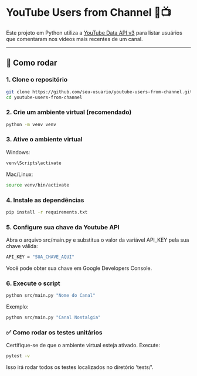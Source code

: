 # YouTube Users from Channel 🧠📺

Este projeto em Python utiliza a [YouTube Data API v3](https://developers.google.com/youtube/v3) para listar usuários que comentaram nos vídeos mais recentes de um canal.

---

## 🔧 Como rodar

### 1. Clone o repositório

```bash
git clone https://github.com/seu-usuario/youtube-users-from-channel.git
cd youtube-users-from-channel

```

### 2. Crie um ambiente virtual (recomendado)

```bash
python -m venv venv
```

### 3. Ative o ambiente virtual

Windows:

```bash
venv\Scripts\activate
```

Mac/Linux:

```bash
source venv/bin/activate
```

### 4. Instale as dependências

```bash
pip install -r requirements.txt
```

### 5. Configure sua chave da Youtube API

Abra o arquivo src/main.py e substitua o valor da variável API_KEY pela sua chave válida:

```bash
API_KEY = "SUA_CHAVE_AQUI"
```

Você pode obter sua chave em Google Developers Console.

### 6. Execute o script

```bash
python src/main.py "Nome do Canal"
```

Exemplo:

```bash
python src/main.py "Canal Nostalgia"
```

### ✅ Como rodar os testes unitários

Certifique-se de que o ambiente virtual esteja ativado.
Execute:

```bash
pytest -v
```

Isso irá rodar todos os testes localizados no diretório 'tests/'.
